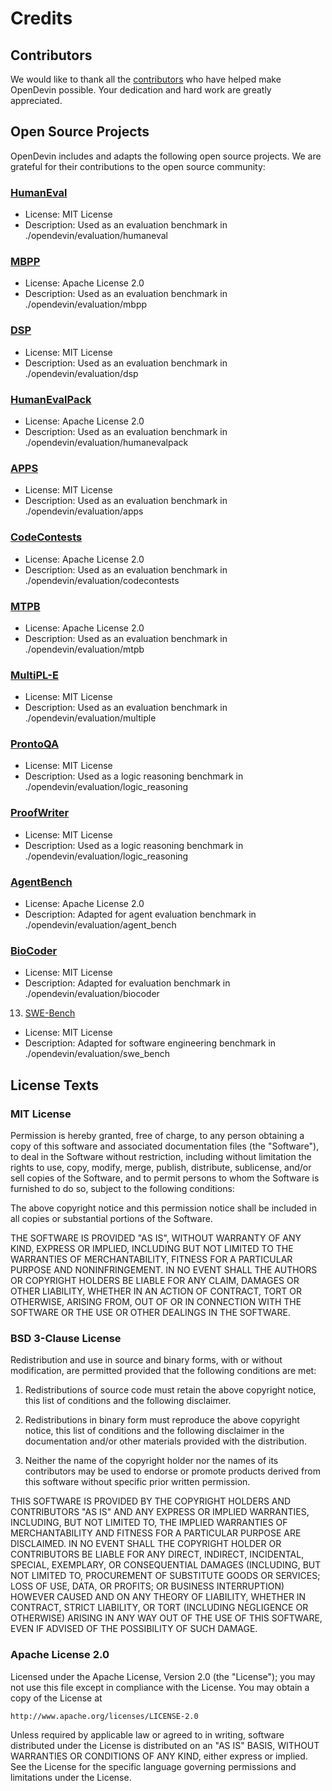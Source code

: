 # Credits

## Contributors

We would like to thank all the [contributors](https://github.com/opendevin/opendevin/graphs/contributors) who have helped make OpenDevin possible. Your dedication and hard work are greatly appreciated.

## Open Source Projects

OpenDevin includes and adapts the following open source projects. We are grateful for their contributions to the open source community:


### [HumanEval](https://github.com/openai/human-eval)
   - License: MIT License
   - Description: Used as an evaluation benchmark in ./opendevin/evaluation/humaneval

### [MBPP](https://github.com/google-research/google-research/tree/master/mbpp)
   - License: Apache License 2.0
   - Description: Used as an evaluation benchmark in ./opendevin/evaluation/mbpp

### [DSP](https://github.com/microsoft/DataScienceProblems)
   - License: MIT License
   - Description: Used as an evaluation benchmark in ./opendevin/evaluation/dsp

### [HumanEvalPack](https://github.com/bigcode-project/bigcode-evaluation-harness)
   - License: Apache License 2.0
   - Description: Used as an evaluation benchmark in ./opendevin/evaluation/humanevalpack

### [APPS](https://github.com/hendrycks/apps)
   - License: MIT License
   - Description: Used as an evaluation benchmark in ./opendevin/evaluation/apps

### [CodeContests](https://github.com/deepmind/code_contests)
   - License: Apache License 2.0
   - Description: Used as an evaluation benchmark in ./opendevin/evaluation/codecontests

### [MTPB](https://github.com/THUDM/CodeGeeX/tree/main/codegeex/benchmark/mtpb)
   - License: Apache License 2.0
   - Description: Used as an evaluation benchmark in ./opendevin/evaluation/mtpb

### [MultiPL-E](https://github.com/nuprl/MultiPL-E)
   - License: MIT License
   - Description: Used as an evaluation benchmark in ./opendevin/evaluation/multiple

### [ProntoQA](https://github.com/asaparov/prontoqa)
   - License: MIT License
   - Description: Used as a logic reasoning benchmark in ./opendevin/evaluation/logic_reasoning

### [ProofWriter](https://allenai.org/data/proofwriter)
   - License: MIT License
   - Description: Used as a logic reasoning benchmark in ./opendevin/evaluation/logic_reasoning

### [AgentBench](https://github.com/THUDM/AgentBench)
   - License: Apache License 2.0
   - Description: Adapted for agent evaluation benchmark in ./opendevin/evaluation/agent_bench

### [BioCoder](https://github.com/microsoft/biocoder)
   - License: MIT License
   - Description: Adapted for evaluation benchmark in ./opendevin/evaluation/biocoder

13. [SWE-Bench](https://github.com/princeton-nlp/SWE-bench)
   - License: MIT License
   - Description: Adapted for software engineering benchmark in ./opendevin/evaluation/swe_bench


## License Texts

### MIT License

Permission is hereby granted, free of charge, to any person obtaining a copy of this software and associated documentation files (the "Software"), to deal in the Software without restriction, including without limitation the rights to use, copy, modify, merge, publish, distribute, sublicense, and/or sell copies of the Software, and to permit persons to whom the Software is furnished to do so, subject to the following conditions:

The above copyright notice and this permission notice shall be included in all copies or substantial portions of the Software.

THE SOFTWARE IS PROVIDED "AS IS", WITHOUT WARRANTY OF ANY KIND, EXPRESS OR IMPLIED, INCLUDING BUT NOT LIMITED TO THE WARRANTIES OF MERCHANTABILITY, FITNESS FOR A PARTICULAR PURPOSE AND NONINFRINGEMENT. IN NO EVENT SHALL THE AUTHORS OR COPYRIGHT HOLDERS BE LIABLE FOR ANY CLAIM, DAMAGES OR OTHER LIABILITY, WHETHER IN AN ACTION OF CONTRACT, TORT OR OTHERWISE, ARISING FROM, OUT OF OR IN CONNECTION WITH THE SOFTWARE OR THE USE OR OTHER DEALINGS IN THE SOFTWARE.

### BSD 3-Clause License

Redistribution and use in source and binary forms, with or without modification, are permitted provided that the following conditions are met:

1. Redistributions of source code must retain the above copyright notice, this list of conditions and the following disclaimer.

2. Redistributions in binary form must reproduce the above copyright notice, this list of conditions and the following disclaimer in the documentation and/or other materials provided with the distribution.

3. Neither the name of the copyright holder nor the names of its contributors may be used to endorse or promote products derived from this software without specific prior written permission.

THIS SOFTWARE IS PROVIDED BY THE COPYRIGHT HOLDERS AND CONTRIBUTORS "AS IS" AND ANY EXPRESS OR IMPLIED WARRANTIES, INCLUDING, BUT NOT LIMITED TO, THE IMPLIED WARRANTIES OF MERCHANTABILITY AND FITNESS FOR A PARTICULAR PURPOSE ARE DISCLAIMED. IN NO EVENT SHALL THE COPYRIGHT HOLDER OR CONTRIBUTORS BE LIABLE FOR ANY DIRECT, INDIRECT, INCIDENTAL, SPECIAL, EXEMPLARY, OR CONSEQUENTIAL DAMAGES (INCLUDING, BUT NOT LIMITED TO, PROCUREMENT OF SUBSTITUTE GOODS OR SERVICES; LOSS OF USE, DATA, OR PROFITS; OR BUSINESS INTERRUPTION) HOWEVER CAUSED AND ON ANY THEORY OF LIABILITY, WHETHER IN CONTRACT, STRICT LIABILITY, OR TORT (INCLUDING NEGLIGENCE OR OTHERWISE) ARISING IN ANY WAY OUT OF THE USE OF THIS SOFTWARE, EVEN IF ADVISED OF THE POSSIBILITY OF SUCH DAMAGE.

### Apache License 2.0

Licensed under the Apache License, Version 2.0 (the "License");
you may not use this file except in compliance with the License.
You may obtain a copy of the License at

    http://www.apache.org/licenses/LICENSE-2.0

Unless required by applicable law or agreed to in writing, software
distributed under the License is distributed on an "AS IS" BASIS,
WITHOUT WARRANTIES OR CONDITIONS OF ANY KIND, either express or implied.
See the License for the specific language governing permissions and
limitations under the License.
